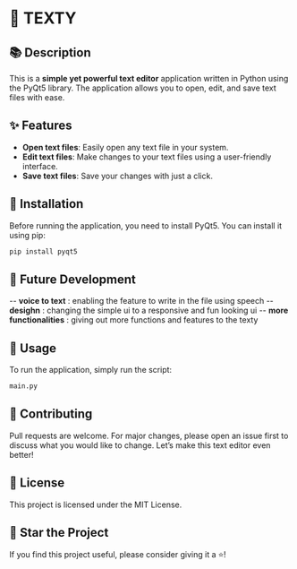 # 📝 TEXTY

## 📚 Description

This is a **simple yet powerful text editor** application written in Python using the PyQt5 library. The application allows you to open, edit, and save text files with ease.

## ✨ Features

- **Open text files**: Easily open any text file in your system.
- **Edit text files**: Make changes to your text files using a user-friendly interface.
- **Save text files**: Save your changes with just a click.

## 🔧 Installation

Before running the application, you need to install PyQt5. You can install it using pip:

```bash
pip install pyqt5
```

## 🚀 Future Development
-- **voice to text** : enabling the feature to write in the file using speech
-- **desighn** : changing the simple ui to a responsive and fun looking ui 
-- **more functionalities** : giving out more functions and features to the texty 

## 💽 Usage
To run the application, simply run the script:

```bash
main.py
```

## 🤝 Contributing
Pull requests are welcome. For major changes, please open an issue first to discuss what you would like to change. Let’s make this text editor even better!

## 📜 License
This project is licensed under the MIT License.

## 🌟 Star the Project
If you find this project useful, please consider giving it a ⭐️!
